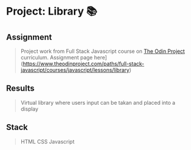 # Project: Library :books:

## Assignment

> Project work from Full Stack Javascript course on [The Odin Project](https://www.theodinproject.com) curriculum.
> Assignment page here](https://www.theodinproject.com/paths/full-stack-javascript/courses/javascript/lessons/library)

## Results

> Virtual library where users input can be takan and placed into a display

## Stack

> HTML
> CSS
> Javascript
